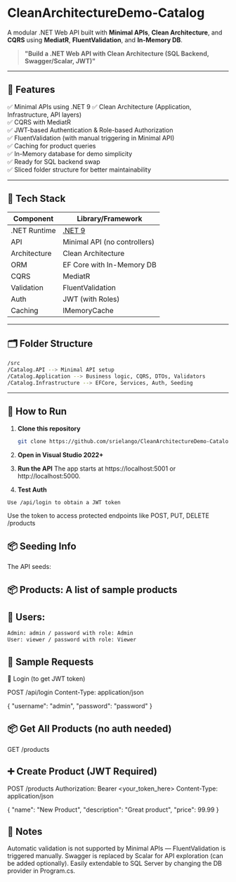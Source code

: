 # CleanArchitectureDemo-Catalog

A modular .NET Web API built with **Minimal APIs**, **Clean Architecture**, and **CQRS** using **MediatR**, **FluentValidation**, and **In-Memory DB**.

> **"Build a .NET Web API with Clean Architecture (SQL Backend, Swagger/Scalar, JWT)"**

---

## 🚀 Features

✅ Minimal APIs using .NET 9 
✅ Clean Architecture (Application, Infrastructure, API layers)  
✅ CQRS with MediatR  
✅ JWT-based Authentication & Role-based Authorization  
✅ FluentValidation (with manual triggering in Minimal API)  
✅ Caching for product queries  
✅ In-Memory database for demo simplicity  
✅ Ready for SQL backend swap  
✅ Sliced folder structure for better maintainability

---

## 🧱 Tech Stack

| Component       | Library/Framework                        |
|----------------|-------------------------------------------|
| .NET Runtime    | [.NET 9](https://dotnet.microsoft.com)   |
| API             | Minimal API (no controllers)             |
| Architecture    | Clean Architecture                       |
| ORM             | EF Core with In-Memory DB                |
| CQRS            | MediatR                                  |
| Validation      | FluentValidation                         |
| Auth            | JWT (with Roles)                         |
| Caching         | IMemoryCache                             |

---

## 🗂️ Folder Structure
```bash
/src
/Catalog.API --> Minimal API setup
/Catalog.Application --> Business logic, CQRS, DTOs, Validators
/Catalog.Infrastructure --> EFCore, Services, Auth, Seeding
```
---

## 🧪 How to Run

1. **Clone this repository**  
   ```bash
   git clone https://github.com/srielango/CleanArchitectureDemo-Catalog.git
   
   
2. **Open in Visual Studio 2022+**

3. **Run the API**
The app starts at https://localhost:5001 or http://localhost:5000.

4. **Test Auth**
```bash
Use /api/login to obtain a JWT token
```
Use the token to access protected endpoints like POST, PUT, DELETE /products

## 📦 Seeding Info
The API seeds:

## 📦 Products: A list of sample products

## 👤 Users:
```bash
Admin: admin / password with role: Admin
User: viewer / password with role: Viewer
```
## 📘 Sample Requests
🔐 Login (to get JWT token)

POST /api/login
Content-Type: application/json

{
  "username": "admin",
  "password": "password"
}

## 📦 Get All Products (no auth needed)
GET /products

## ➕ Create Product (JWT Required)
POST /products
Authorization: Bearer <your_token_here>
Content-Type: application/json

{
  "name": "New Product",
  "description": "Great product",
  "price": 99.99
}

## 📌 Notes
Automatic validation is not supported by Minimal APIs — FluentValidation is triggered manually.
Swagger is replaced by Scalar for API exploration (can be added optionally).
Easily extendable to SQL Server by changing the DB provider in Program.cs.
